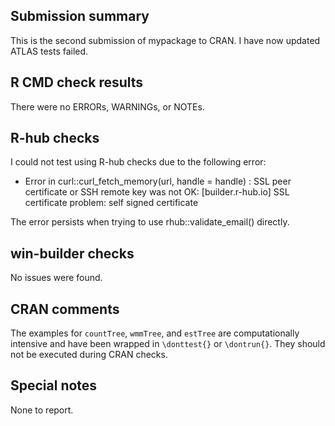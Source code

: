 ## Submission summary

This is the second submission of mypackage to CRAN.  I have now updated ATLAS tests failed.

## R CMD check results

There were no ERRORs, WARNINGs, or NOTEs.

## R-hub checks

I could not test using R-hub checks due to the following error:
- Error in curl::curl_fetch_memory(url, handle = handle) : 
  SSL peer certificate or SSH remote key was not OK: [builder.r-hub.io] SSL certificate problem: self signed certificate

The error persists when trying to use rhub::validate_email() directly.

## win-builder checks

No issues were found.

## CRAN comments

The examples for `countTree`, `wmmTree`, and `estTree` are computationally intensive and have been wrapped in `\donttest{}` or `\dontrun{}`. They should not be executed during CRAN checks.

## Special notes

None to report.
